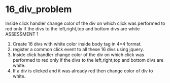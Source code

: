 # 16_div_problem
Inside click handler change color of the div on which click was performed to red only if the divs to the left,right,top and bottom divs are white
ASSESSMENT 1
1. Create 16 divs with white color inside body tag in 4*4 format.
2. register a common click event to all these 16 divs using jquery.
3. Inside click handler change color of the div on which click was performed to red only if the divs to the left,right,top and bottom divs are white.
4. If a div is clicked and it was already red then change color of div to white.

